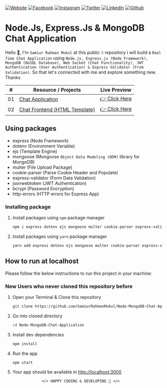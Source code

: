 <!-- social media connecting shield -->

[![Website][website-shield]][website-url]
[![Facebook][facebook-shield]][facebook-url]
[![Instagram][instagram-shield]][instagram-url]
[![Twitter][twitter-shield]][twitter-url]
[![LinkedIn][linkedin-shield]][linkedin-url]
[![Github][github-shield]][github-url]

# Node.Js, Express.Js & MongoDB Chat Application

Hello 👋, I'm `Samiur Rahman Mukul` at this public ⛣ repository i will build a `Real Time Chat Application` using `Node.js, Express.js (Node Framework), MongoDB (NoSQL Database), Web Socket (Chat Functionality), JWT Authentication (User Authentication) & Express Validator (From Validation)`. So that let's connected with me and explore something new. Thanks

|  #  | Resource / Projects                                                                                                              | Live Preview                                                                                           |
| :-: | -------------------------------------------------------------------------------------------------------------------------------- | ------------------------------------------------------------------------------------------------------ |
| 01  | [Chat Application](https://github.com/SamiurRahmanMukul/Node-MongoDB-Chat-Application/)                                           | [👉 Click Here](https://express-mongodb-chat-app.herokuapp.com/)                                        |
| 02  | [Chat Frontend (HTML Template)](https://github.com/SamiurRahmanMukul/Node-MongoDB-Chat-Application/tree/main/%5Estatic-frontend/) | [👉 Click Here](https://samiurrahmanmukul.github.io/Node-MongoDB-Chat-Application/%5Estatic-frontend/) |

## Using packages

- express (Node Framework)
- dotenv (Environment Variable)
- ejs (Template Engine)
- mongoose (Mongoose `Object Data Modeling (ODM)` library for MongoDB)
- multer (File Upload Package)
- cookie-parser (Parse Cookie Header and Populate)
- express-validator (Form Data Validation)
- jsonwebtoken (JWT Authentication)
- bcrypt (Password Encryption)
- http-errors (HTTP errors for Express App)

### Installing package

1. Install packages using `npm` package manager

   ```sh
   npm i express dotenv ejs mongoose multer cookie-parser express-validator jsonwebtoken bcrypt http-errors
   ```

2. Install packages using `yarn` package manager

   ```sh
   yarn add express dotenv ejs mongoose multer cookie-parser express-validator jsonwebtoken bcrypt http-errors
   ```

<!-- HOW TO RUN -->

## How to run at localhost

Please follow the below instructions to run this project in your machine:

### New Users who never cloned this repository before

1. Open your Terminal & Clone this repository

    ```sh
    git clone https://github.com/SamiurRahmanMukul/Node-MongoDB-Chat-Application.git
    ```

2. Go into cloned directory

    ```sh
    cd Node-MongoDB-Chat-Application
    ```

3. Install dev dependencies

    ```sh
    npm install
    ```

4. Run the app

    ```sh
    npm start
    ```

5. Your app should be available in <http://localhost:3000>

                    </> HAPPY CODING & DEVELOPING 🤣 </>

<!-- my social media links -->

[website-url]: http://www.SamiurRahmanMukul.epizy.com
[facebook-url]: https://www.facebook.com/SamiurRahmanMukul
[instagram-url]: https://www.instagram.com/samiur_rahman_mukul
[twitter-url]: https://www.twitter.com/SamiurRahMukul
[linkedin-url]: https://www.linkedin.com/in/SamiurRahmanMukul
[github-url]: https://www.github.com/SamiurRahmanMukul

<!-- shield icon links -->

[website-shield]: https://img.shields.io/badge/-Website-black.svg?style=flat-square&logo=appveyor&color=555&logoColor=white
[facebook-shield]: https://img.shields.io/badge/-Facebook-black.svg?style=flat-square&logo=facebook&color=555&logoColor=white
[instagram-shield]: https://img.shields.io/badge/-Instagram-black.svg?style=flat-square&logo=instagram&color=555&logoColor=white
[twitter-shield]: https://img.shields.io/badge/-Twitter-black.svg?style=flat-square&logo=twitter&color=555&logoColor=white
[linkedin-shield]: https://img.shields.io/badge/-LinkedIn-black.svg?style=flat-square&logo=linkedin&colorB=555
[github-shield]: https://img.shields.io/badge/-Github-black.svg?style=flat-square&logo=github&color=555&logoColor=white
